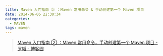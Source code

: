```yaml
---
title: Maven 入门指南 ② ：Maven 常用命令 & 手动创建第一个 Maven 项目
date: 2014-06-06 22:30:34
categories:
  - MAVEN
tags: maven
---
```


> [Maven 入门指南 ② ：Maven 常用命令，手动创建第一个 Maven 项目 - 罗韬 - 博客园](http://www.cnblogs.com/luotaoyeah/p/3764982.html)
